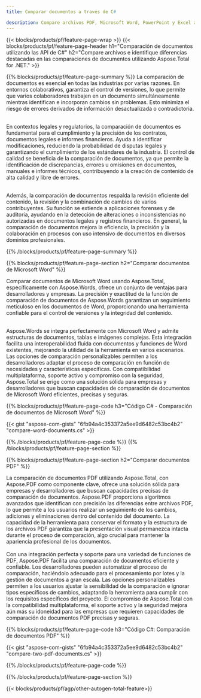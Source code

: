 ```yaml
---
title: Comparar documentos a través de C# 

description: Compare archivos PDF, Microsoft Word, PowerPoint y Excel a través de su aplicación C#. Obtenga los resultados de comparación resaltados.
---
```


{{< blocks/products/pf/feature-page-wrap >}}
{{< blocks/products/pf/feature-page-header h1="Comparación de documentos utilizando las API de C#" h2="Compare archivos e identifique diferencias destacadas en las comparaciones de documentos utilizando Aspose.Total for .NET." >}}

{{% blocks/products/pf/feature-page-summary %}}
La comparación de documentos es esencial en todas las industrias por varias razones. En entornos colaborativos, garantiza el control de versiones, lo que permite que varios colaboradores trabajen en un documento simultáneamente mientras identifican e incorporan cambios sin problemas. Esto minimiza el riesgo de errores derivados de información desactualizada o contradictoria.<br /><br />

En contextos legales y regulatorios, la comparación de documentos es fundamental para el cumplimiento y la precisión de los contratos, documentos legales e informes financieros. Ayuda a identificar modificaciones, reduciendo la probabilidad de disputas legales y garantizando el cumplimiento de los estándares de la industria. El control de calidad se beneficia de la comparación de documentos, ya que permite la identificación de discrepancias, errores u omisiones en documentos, manuales e informes técnicos, contribuyendo a la creación de contenido de alta calidad y libre de errores.<br /><br />

Además, la comparación de documentos respalda la revisión eficiente del contenido, la revisión y la combinación de cambios de varios contribuyentes. Su función se extiende a aplicaciones forenses y de auditoría, ayudando en la detección de alteraciones o inconsistencias no autorizadas en documentos legales y registros financieros. En general, la comparación de documentos mejora la eficiencia, la precisión y la colaboración en procesos con uso intensivo de documentos en diversos dominios profesionales.

{{% /blocks/products/pf/feature-page-summary  %}}

{{% blocks/products/pf/feature-page-section  h2="Comparar documentos de Microsoft Word" %}}

Comparar documentos de Microsoft Word usando Aspose.Total, específicamente con Aspose.Words, ofrece un conjunto de ventajas para desarrolladores y empresas. La precisión y exactitud de la función de comparación de documentos de Aspose.Words garantizan un seguimiento meticuloso en los documentos de Word, proporcionando una herramienta confiable para el control de versiones y la integridad del contenido.<br /><br />

Aspose.Words se integra perfectamente con Microsoft Word y admite estructuras de documentos, tablas e imágenes complejas. Esta integración facilita una interoperabilidad fluida con documentos y funciones de Word existentes, mejorando la utilidad de la herramienta en varios escenarios. Las opciones de comparación personalizables permiten a los desarrolladores adaptar el proceso de comparación en función de necesidades y características específicas. Con compatibilidad multiplataforma, soporte activo y compromiso con la seguridad, Aspose.Total se erige como una solución sólida para empresas y desarrolladores que buscan capacidades de comparación de documentos de Microsoft Word eficientes, precisas y seguras.

{{% blocks/products/pf/feature-page-code h3="Código C# - Comparación de documentos de Microsoft Word" %}}

{{< gist "aspose-com-gists" "6fb94a4c353372a5ee9d6482c53bc4b2" "compare-word-documents.cs" >}}

{{% /blocks/products/pf/feature-page-code  %}}
{{% /blocks/products/pf/feature-page-section %}}

{{% blocks/products/pf/feature-page-section  h2="Comparar documentos PDF" %}}

La comparación de documentos PDF utilizando Aspose.Total, con Aspose.PDF como componente clave, ofrece una solución sólida para empresas y desarrolladores que buscan capacidades precisas de comparación de documentos. Aspose.PDF proporciona algoritmos avanzados que identifican con precisión las diferencias entre archivos PDF, lo que permite a los usuarios realizar un seguimiento de los cambios, adiciones y eliminaciones dentro del contenido del documento. La capacidad de la herramienta para conservar el formato y la estructura de los archivos PDF garantiza que la presentación visual permanezca intacta durante el proceso de comparación, algo crucial para mantener la apariencia profesional de los documentos.<br /><br />
Con una integración perfecta y soporte para una variedad de funciones de PDF, Aspose.PDF facilita una comparación de documentos eficiente y confiable. Los desarrolladores pueden automatizar el proceso de comparación, haciéndolo adecuado para el procesamiento por lotes y la gestión de documentos a gran escala. Las opciones personalizables permiten a los usuarios ajustar la sensibilidad de la comparación e ignorar tipos específicos de cambios, adaptando la herramienta para cumplir con los requisitos específicos del proyecto. El compromiso de Aspose.Total con la compatibilidad multiplataforma, el soporte activo y la seguridad mejora aún más su idoneidad para las empresas que requieren capacidades de comparación de documentos PDF precisas y seguras.

{{% blocks/products/pf/feature-page-code h3="Código C#: Comparación de documentos PDF" %}}

{{< gist "aspose-com-gists" "6fb94a4c353372a5ee9d6482c53bc4b2" "compare-two-pdf-documents.cs" >}}

{{% /blocks/products/pf/feature-page-code  %}}

{{% /blocks/products/pf/feature-page-section %}}

{{< blocks/products/pf/agp/other-autogen-total-feature>}}